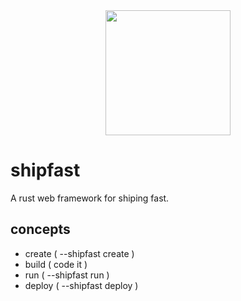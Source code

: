 
<div style="width:100%;display:flex;justify-content:center;"><img style="width:200px;height:200px;" src="https://github.com/user-attachments/assets/d6cdd9f9-eb46-49cb-863c-15fc4ba6c688" /></div> 

# shipfast
A rust web framework for shiping fast.

## concepts
- create ( --shipfast create <appname> )
- build ( code it )
- run ( --shipfast run )
- deploy ( --shipfast deploy )
